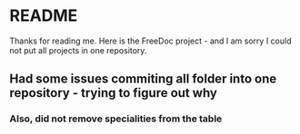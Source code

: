# README

Thanks for reading me. Here is the FreeDoc project - and I am sorry I could not put all projects in one repository.

## Had some issues commiting all folder into one repository - trying to figure out why
### Also, did not remove specialities from the table



